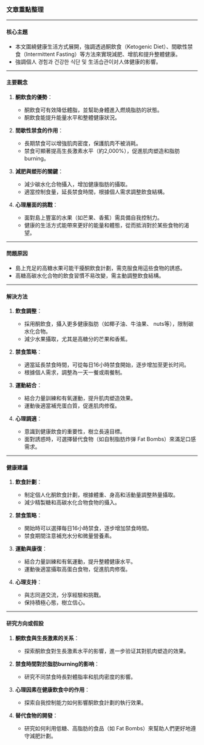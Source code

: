 ### 文章重點整理

---

#### **核心主題**
- 本文圍繞健康生活方式展開，強調透過酮飲食（Ketogenic Diet）、間歇性禁食（Intermittent Fasting）等方法來實現減肥、增肌和提升整體健康。
- 強調個人 경험과 건강한 식단 및 生活습관이对人体健康的影響。

---

#### **主要觀念**
1. **酮飲食的優勢**：
   - 酮飲食可有效降低體脂，並幫助身體進入燃燒脂肪的狀態。
   - 酮飲食能提升能量水平和整體健康狀況。

2. **間歇性禁食的作用**：
   - 長期禁食可以增強肌肉密度，保護肌肉不被消耗。
   - 禁食可顯著提高生長激素水平（約2,000%），促進肌肉塑造和脂肪burning。

3. **減肥與塑形的關鍵**：
   - 減少碳水化合物攝入，增加健康脂肪的攝取。
   - 適當控制食量，延長禁食時間，根據個人需求調整飲食結構。

4. **心理層面的挑戰**：
   - 面對島上豐富的水果（如芒果、香蕉）需具備自我控制力。
   - 健康的生活方式能帶來更好的能量和體態，從而抵消對於某些食物的渴望。

---

#### **問題原因**
- 島上充足的高糖水果可能干擾酮飲食計劃，需克服食用這些食物的誘惑。
- 高糖高碳水化合物的飲食習慣不易改變，需主動調整飲食結構。

---

#### **解決方法**
1. **飲食調整**：
   - 採用酮飲食，攝入更多健康脂肪（如椰子油、牛油果、 nuts等），限制碳水化合物。
   - 減少水果攝取，尤其是高糖分的芒果和香蕉。

2. **禁食策略**：
   - 適當延長禁食時間，可從每日16小時禁食開始，逐步增加至更长时间。
   - 根據個人需求，調整為一天一餐或兩餐制。

3. **運動結合**：
   - 結合力量訓練和有氧運動，提升肌肉塑造效果。
   - 運動後適當補充蛋白質，促進肌肉修復。

4. **心理調適**：
   - 意識到健康飲食的重要性，樹立長遠目標。
   - 面對誘惑時，可選擇替代食物（如自制脂肪炸弹 Fat Bombs）來滿足口感需求。

---

#### **健康建議**
1. **飲食計劃**：
   - 制定個人化酮飲食計劃，根據體重、身高和活動量調整熱量攝取。
   - 減少精製糖和高碳水化合物食物的攝入。

2. **禁食策略**：
   - 開始時可以選擇每日16小時禁食，逐步增加禁食時間。
   - 禁食期間注意補充水分和微量營養素。

3. **運動與康復**：
   - 結合力量訓練和有氧運動，提升整體健康水平。
   - 運動後適當攝取高蛋白食物，促進肌肉修復。

4. **心理支持**：
   - 與志同道交流，分享經驗和挑戰。
   - 保持積極心態，樹立信心。

---

#### **研究方向或假設**
1. **酮飲食與生長激素的关系**：
   - 探索酮飲食對生長激素水平的影響，進一步验证其對肌肉塑造的效果。

2. **禁食時間對於脂肪burning的影响**：
   - 研究不同禁食時長對體脂率和肌肉密度的影響。

3. **心理因素在健康飲食中的作用**：
   - 探索自我控制能力如何影響酮飲食計劃的執行效果。

4. **替代食物的開發**：
   - 研究如何利用低糖、高脂肪的食品（如 Fat Bombs）來幫助人們更好地遵守減肥計劃。